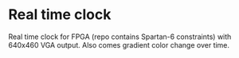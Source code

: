 # Real time clock

Real time clock for FPGA (repo contains Spartan-6 constraints) with 640x460 VGA output. Also comes gradient color change over time.

